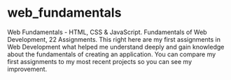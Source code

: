 # web_fundamentals
Web Fundamentals - HTML, CSS &amp; JavaScript. Fundamentals of Web Development, 22 Assignments.
This right here are my first assignments in Web Development what helped me understand deeply and gain knowledge about the fundamentals of creating an application.
You can compare my first assignments to my most recent projects so you can see my improvement. 
